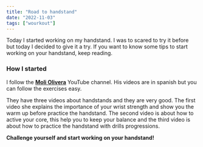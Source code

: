 ```yaml
---
title: "Road to handstand"
date: "2022-11-03"
tags: ["wourkout"]
---
```


Today I started working on my handstand. I was to scared to try it before but today I decided to give it a try. If you want to know some tips to start working on your handstand, keep reading.

### How I started

I follow the [**Moli Olivera**](https://www.youtube.com/@MoliOlivera) YouTube channel. His videos are in spanish but you can follow the exercises easy.

They have three videos about handstands and they are very good. The first video she explains the importance of your wrist strength and show you the warm up before practice the handstand. The second video is about how to active your core, this help you to keep your balance and the third video is about how to practice the handstand with drills progressions.

**Challenge yourself and start working on your handstand!**
